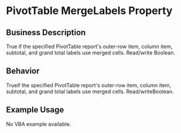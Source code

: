 # PivotTable MergeLabels Property

## Business Description
True if the specified PivotTable report's outer-row item, column item, subtotal, and grand total labels use merged cells. Read/write Boolean.

## Behavior
Trueif the specified PivotTable report's outer-row item, column item, subtotal, and grand total labels use merged cells. Read/writeBoolean.

## Example Usage
No VBA example available.
